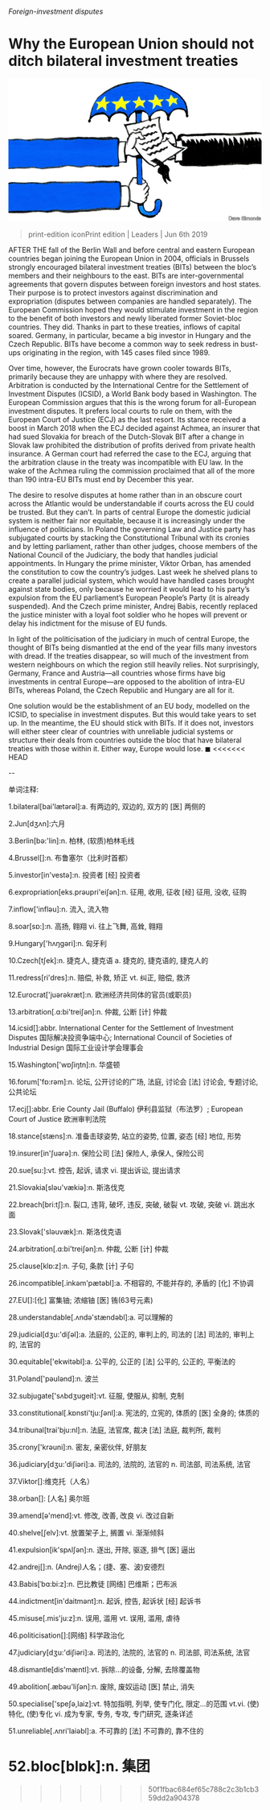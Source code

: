 ###### Foreign-investment disputes

# Why the European Union should not ditch bilateral investment treaties 

![image](images/20190608_LDD002_0.jpg) 

> print-edition iconPrint edition | Leaders | Jun 6th 2019 

AFTER THE fall of the Berlin Wall and before central and eastern European countries began joining the European Union in 2004, officials in Brussels strongly encouraged bilateral investment treaties (BITs) between the bloc’s members and their neighbours to the east. BITs are inter-governmental agreements that govern disputes between foreign investors and host states. Their purpose is to protect investors against discrimination and expropriation (disputes between companies are handled separately). The European Commission hoped they would stimulate investment in the region to the benefit of both investors and newly liberated former Soviet-bloc countries. They did. Thanks in part to these treaties, inflows of capital soared. Germany, in particular, became a big investor in Hungary and the Czech Republic. BITs have become a common way to seek redress in bust-ups originating in the region, with 145 cases filed since 1989. 

Over time, however, the Eurocrats have grown cooler towards BITs, primarily because they are unhappy with where they are resolved. Arbitration is conducted by the International Centre for the Settlement of Investment Disputes (ICSID), a World Bank body based in Washington. The European Commission argues that this is the wrong forum for all-European investment disputes. It prefers local courts to rule on them, with the European Court of Justice (ECJ) as the last resort. Its stance received a boost in March 2018 when the ECJ decided against Achmea, an insurer that had sued Slovakia for breach of the Dutch-Slovak BIT after a change in Slovak law prohibited the distribution of profits derived from private health insurance. A German court had referred the case to the ECJ, arguing that the arbitration clause in the treaty was incompatible with EU law. In the wake of the Achmea ruling the commission proclaimed that all of the more than 190 intra-EU BITs must end by December this year. 

The desire to resolve disputes at home rather than in an obscure court across the Atlantic would be understandable if courts across the EU could be trusted. But they can’t. In parts of central Europe the domestic judicial system is neither fair nor equitable, because it is increasingly under the influence of politicians. In Poland the governing Law and Justice party has subjugated courts by stacking the Constitutional Tribunal with its cronies and by letting parliament, rather than other judges, choose members of the National Council of the Judiciary, the body that handles judicial appointments. In Hungary the prime minister, Viktor Orban, has amended the constitution to cow the country’s judges. Last week he shelved plans to create a parallel judicial system, which would have handled cases brought against state bodies, only because he worried it would lead to his party’s expulsion from the EU parliament’s European People’s Party (it is already suspended). And the Czech prime minister, Andrej Babis, recently replaced the justice minister with a loyal foot soldier who he hopes will prevent or delay his indictment for the misuse of EU funds. 

In light of the politicisation of the judiciary in much of central Europe, the thought of BITs being dismantled at the end of the year fills many investors with dread. If the treaties disappear, so will much of the investment from western neighbours on which the region still heavily relies. Not surprisingly, Germany, France and Austria—all countries whose firms have big investments in central Europe—are opposed to the abolition of intra-EU BITs, whereas Poland, the Czech Republic and Hungary are all for it. 

One solution would be the establishment of an EU body, modelled on the ICSID, to specialise in investment disputes. But this would take years to set up. In the meantime, the EU should stick with BITs. If it does not, investors will either steer clear of countries with unreliable judicial systems or structure their deals from countries outside the bloc that have bilateral treaties with those within it. Either way, Europe would lose. ◼ 
<<<<<<< HEAD

-- 

 单词注释:

1.bilateral[bai'lætәrәl]:a. 有两边的, 双边的, 双方的 [医] 两侧的 

2.Jun[dʒʌn]:六月 

3.Berlin[bә:'lin]:n. 柏林, (软质)柏林毛线 

4.Brussel[]:n. 布鲁塞尔（比利时首都） 

5.investor[in'vestә]:n. 投资者 [经] 投资者 

6.expropriation[eks.prәupri'eiʃәn]:n. 征用, 收用, 征收 [经] 征用, 没收, 征购 

7.inflow['inflәu]:n. 流入, 流入物 

8.soar[sɒ:]:n. 高扬, 翱翔 vi. 往上飞舞, 高耸, 翱翔 

9.Hungary['hʌŋgәri]:n. 匈牙利 

10.Czech[tʃek]:n. 捷克人, 捷克语 a. 捷克的, 捷克语的, 捷克人的 

11.redress[ri'dres]:n. 赔偿, 补救, 矫正 vt. 纠正, 赔偿, 救济 

12.Eurocrat['juәrәkræt]:n. 欧洲经济共同体的官员(或职员) 

13.arbitration[.ɑ:bi'treiʃәn]:n. 仲裁, 公断 [计] 仲裁 

14.icsid[]:abbr. International Center for the Settlement of Investment Disputes 国际解决投资争端中心; International Council of Societies of Industrial Design 国际工业设计学会理事会 

15.Washington['wɒʃiŋtn]:n. 华盛顿 

16.forum['fɒ:rәm]:n. 论坛, 公开讨论的广场, 法庭, 讨论会 [法] 讨论会, 专题讨论, 公共论坛 

17.ecj[]:abbr. Erie County Jail (Buffalo) 伊利县监狱（布法罗）; European Court of Justice 欧洲审判法院 

18.stance[stæns]:n. 准备击球姿势, 站立的姿势, 位置, 姿态 [经] 地位, 形势 

19.insurer[in'ʃuәrә]:n. 保险公司 [法] 保险人, 承保人, 保险公司 

20.sue[su:]:vt. 控告, 起诉, 请求 vi. 提出诉讼, 提出请求 

21.Slovakia[slәu'vækiә]:n. 斯洛伐克 

22.breach[bri:tʃ]:n. 裂口, 违背, 破坏, 违反, 突破, 破裂 vt. 攻破, 突破 vi. 跳出水面 

23.Slovak['slәuvæk]:n. 斯洛伐克语 

24.arbitration[.ɑ:bi'treiʃәn]:n. 仲裁, 公断 [计] 仲裁 

25.clause[klɒ:z]:n. 子句, 条款 [计] 子句 

26.incompatible[.inkәm'pætәbl]:a. 不相容的, 不能并存的, 矛盾的 [化] 不协调 

27.EU[]:[化] 富集铀; 浓缩铀 [医] 铕(63号元素) 

28.understandable[.ʌndә'stændәbl]:a. 可以理解的 

29.judicial[dʒu:'diʃәl]:a. 法庭的, 公正的, 审判上的, 司法的 [法] 司法的, 审判上的, 法官的 

30.equitable['ekwitәbl]:a. 公平的, 公正的 [法] 公平的, 公正的, 平衡法的 

31.Poland['pәulәnd]:n. 波兰 

32.subjugate['sʌbdʒugeit]:vt. 征服, 使服从, 抑制, 克制 

33.constitutional[.kɒnsti'tju:ʃәnl]:a. 宪法的, 立宪的, 体质的 [医] 全身的; 体质的 

34.tribunal[trai'bju:nl]:n. 法庭, 法官席, 裁决 [法] 法庭, 裁判所, 裁判 

35.crony['krәuni]:n. 密友, 亲密伙伴, 好朋友 

36.judiciary[dʒu:'diʃiәri]:a. 司法的, 法院的, 法官的 n. 司法部, 司法系统, 法官 

37.Viktor[]:维克托（人名） 

38.orban[]: [人名] 奥尔班 

39.amend[ә'mend]:vt. 修改, 改善, 改良 vi. 改过自新 

40.shelve[ʃelv]:vt. 放置架子上, 搁置 vi. 渐渐倾斜 

41.expulsion[ik'spʌlʃәn]:n. 逐出, 开除, 驱逐, 排气 [医] 逼出 

42.andrej[]:n. (Andrej)人名；(捷、塞、波)安德烈 

43.Babis[ˈbɑ:bi:z]:n. 巴比教徒 [网络] 巴维斯；巴布派 

44.indictment[in'daitmәnt]:n. 起诉, 控告, 起诉状 [经] 起诉书 

45.misuse[.mis'ju:z]:n. 误用, 滥用 vt. 误用, 滥用, 虐待 

46.politicisation[]:[网络] 科学政治化 

47.judiciary[dʒu:'diʃiәri]:a. 司法的, 法院的, 法官的 n. 司法部, 司法系统, 法官 

48.dismantle[dis'mæntl]:vt. 拆除...的设备, 分解, 去除覆盖物 

49.abolition[.æbәu'liʃәn]:n. 废除, 废奴运动 [医] 禁止, 消失 

50.specialise['speʃә,laiz]:vt. 特加指明, 列举, 使专门化, 限定...的范围 vt.vi. (使)特化, (使)专化 vi. 成为专家, 专务, 专攻, 专门研究, 逐条详述 

51.unreliable[.ʌnri'laiәbl]:a. 不可靠的 [法] 不可靠的, 靠不住的 

52.bloc[blɒk]:n. 集团 
=======
>>>>>>> 50f1fbac684ef65c788c2c3b1cb359dd2a904378

